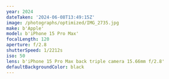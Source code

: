 ```yaml
---
year: 2024
dateTaken: '2024-06-08T13:49:15Z'
image: /photographs/optimized/IMG_2735.jpg
make: b'Apple'
model: b'iPhone 15 Pro Max'
focalLength: 120
aperture: f/2.8
shutterSpeed: 1/2212s
iso: 50
lens: b'iPhone 15 Pro Max back triple camera 15.66mm f/2.8'
defaultBackgroundColor: black
---
```

